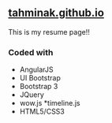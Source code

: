 ## [tahminak.github.io](http://tahminak.github.io/)

This is my resume page!!


### Coded with ###
* AngularJS
* UI Bootstrap
* Bootstrap 3
* JQuery
* wow.js
*timeline.js
* HTML5/CSS3